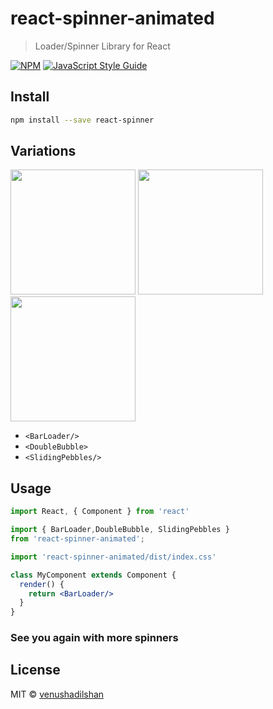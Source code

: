# react-spinner-animated

> Loader/Spinner Library for React 

[![NPM](https://img.shields.io/npm/v/react-spinner.svg)](https://www.npmjs.com/package/react-spinner) [![JavaScript Style Guide](https://img.shields.io/badge/code_style-standard-brightgreen.svg)](https://standardjs.com)

## Install

```bash
npm install --save react-spinner
```

## Variations

<p float="left"><img src="https://i.ibb.co/TBBxjZB/bandicam-2022-03-03-17-18-19-051.gif" width="200px" >
<img src="https://i.ibb.co/hWsh6ZD/bandicam-2022-03-03-17-17-58-138.gif" width="200px">
<img src="https://i.ibb.co/Hh87sLg/bandicam-2022-03-03-17-16-31-780.gif" width="200px">
</p>

 - `<BarLoader/>`
 - `<DoubleBubble>`
 - `<SlidingPebbles/>`


## Usage

```jsx
import React, { Component } from 'react'

import { BarLoader,DoubleBubble, SlidingPebbles } 
from 'react-spinner-animated';

import 'react-spinner-animated/dist/index.css'

class MyComponent extends Component {
  render() {
    return <BarLoader/>
  }
}
```

### See you again with more spinners

## License

MIT © [venushadilshan](https://github.com/venushadilshan)
